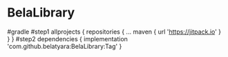 # BelaLibrary
#gradle 
#step1
allprojects {
		repositories {
			...
			maven { url 'https://jitpack.io' }
		}
	}
 #step2
 dependencies {
	        implementation 'com.github.belatyara:BelaLibrary:Tag'
	}
  
